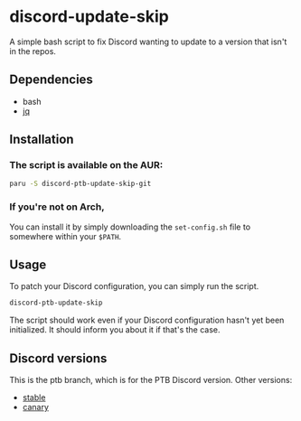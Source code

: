 # discord-update-skip
A simple bash script to fix Discord wanting to update to a version that isn't in the repos.


## Dependencies
 * bash
 * [jq](https://github.com/stedolan/jq)

## Installation
### The script is available on the AUR:
```sh
paru -S discord-ptb-update-skip-git
```
### If you're not on Arch,
You can install it by simply downloading the `set-config.sh` file to somewhere within your `$PATH`.

## Usage
To patch your Discord configuration, you can simply run the script.

```sh
discord-ptb-update-skip
```

The script should work even if your Discord configuration hasn't yet been initialized. It should inform you about it if that's the case.

## Discord versions
This is the ptb branch, which is for the PTB Discord version.
Other versions:
 * [stable](https://github.com/n3oney/discord-update-skip/tree/stable)
 * [canary](https://github.com/n3oney/discord-update-skip/tree/canary)
